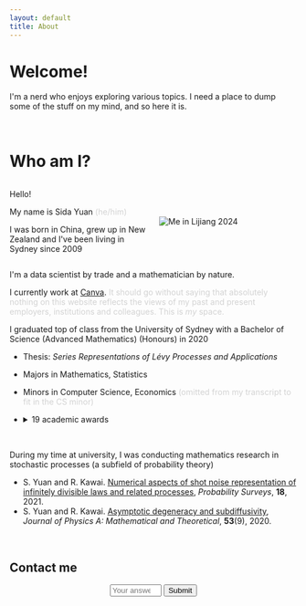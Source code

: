 ```yaml
---
layout: default
title: About
---
```


# Welcome!

I'm a nerd who enjoys exploring various topics. I need a place to dump some of the stuff on my mind, and so here it is.

<br>

# Who am I?

<div style="display: flex; align-items: center; justify-content: space-between; margin-bottom: 10px;">

  <!-- Text on the Left -->
  <div style="flex: 1; padding-right: 20px;">
    <p>Hello!</p>
    <p>My name is Sida Yuan <span style="color:lightgrey">(he/him)</span></p>
    <p>I was born in China, grew up in New Zealand and I've been living in Sydney since 2009</p>

  </div>

  <!-- Image on the Right -->
  <div style="flex: 1;">
    <img src="{{ site.baseurl }}/assets/images/Sida in Lijiang.png" alt="Me in Lijiang 2024" style="max-width: 100%; width: auto;">
  </div>

</div>


I'm a data scientist by trade and a mathematician by nature.

I currently work at [Canva](https://www.canva.com/). <span style="color:lightgrey">It should go without saying that absolutely nothing on this website reflects the views of my past and present employers, institutions and colleagues. This is <i>my</i> space.</span>

I graduated top of class from the University of Sydney with a Bachelor of Science (Advanced Mathematics) (Honours) in 2020
- Thesis: <i>Series Representations of Lévy Processes and Applications</i>
- Majors in Mathematics, Statistics
- Minors in Computer Science, Economics <span style="color:lightgrey">(omitted from my transcript to fit in the CS minor)</span>
- <details>
  <summary>19 academic awards</summary>
  Well, if you insist...

  <ul>
    <li>KE Bullen Memorial Prize
      <ul>
        <li>Top student in Applied Mathematics Honours</li>
      </ul>
    </li>
    <li>MJ and M Ashby Prize
      <ul>
        <li>Best honours essay in the School of Mathematics and Statistics</li>
      </ul>
    </li>
    <li>Dean's List of Excellence in Academic Performance 2020</li>
    <li>University Medal</li>
    <li>Dean's List of Excellence in Academic Performance 2019</li>
    <li>Computer Science Undergraduate High Honour Roll</li>
    <li>George Allen Scholarship in Applied Mathematics</li>
    <li>University of Sydney Honours Scholarship</li>
    <li>Science Research Experience Scholarship 2019/20</li>
    <li>Dean's List of Excellence in Academic Performance 2018</li>
    <li>Academic Merit Prize 2018</li>
    <li>Denison Summer Research Scholarship 2018/19</li>
    <li>Dean's List of Excellence in Academic Performance 2017</li>
    <li>'Taste of Research' Summer Scholarship 2017/18
      <ul>
        <li>This one's for the University of New South Wales</li>
      </ul>
    </li>
    <li>Norbert Quirk Prize 2017
      <ul>
        <li>Essay: <i>Applications of Game Theory to Evolutionary Biology</i></li>
      </ul>
    </li>
    <li>Faculty of Science - Dean's Scholarship in Science</li>
    <li>Academic Merit Prize 2016</li>
    <li>Dean's List of Excellence in Academic Performance 2016</li>
    <li>Dean's Entry Scholarship in Faculty of Science</li>
  </ul></details>

<br>

During my time at university, I was conducting mathematics research in stochastic processes (a subfield of probability theory)
- S. Yuan and R. Kawai. [Numerical aspects of shot noise representation of infinitely divisible laws and related processes](https://projecteuclid.org/journals/probability-surveys/volume-18/issue-none/Numerical-aspects-of-shot-noise-representation-of-infinitely-divisible-laws/10.1214/20-PS359.full), <i>Probability Surveys</i>, <b>18</b>, 2021.
- S. Yuan and R. Kawai. [Asymptotic degeneracy and subdiffusivity](https://iopscience.iop.org/article/10.1088/1751-8121/ab69a5), <i>Journal of Physics A: Mathematical and Theoretical</i>, <b>53</b>(9), 2020.

<br>

## Contact me

<p id="contact"></p>

<p style="text-align:center;">

<input type="number" id="answer" placeholder="Your answer" style="width: 90px;">
<button id="submit">Submit</button>

</p>

<script type="text/javascript">
  var lim = 1 + Math.floor(Math.random() * 999);
  document.getElementById("contact").innerHTML = `$$\\int_{${-lim}}^{${lim}} 3(1 + x)\\,\\frac{dx}{3} = \\quad ?$$`
  var name1 = 'sida';
  var name2 = 'yuan97';
  var domain1 = "gm";
  var domain2 = 'ail';
  document.getElementById("submit").addEventListener("click", function(event) {
    event.preventDefault();
    var userAnswer = document.getElementById("answer").value;
    if (userAnswer == 2 * lim) {
        document.getElementById("contact").innerHTML = 'You can contact me at <a href="mailto:' + name1 + '.' + name2 + '@' + domain1 + domain2 + '.com">' + name1 + '.' + name2 + '@' + domain1 + domain2 + '.com' + '</a>';
    }
  });
</script>

<script type="text/javascript" async
    src="https://cdnjs.cloudflare.com/ajax/libs/mathjax/2.7.7/MathJax.js?config=TeX-MML-AM_CHTML">
</script>
